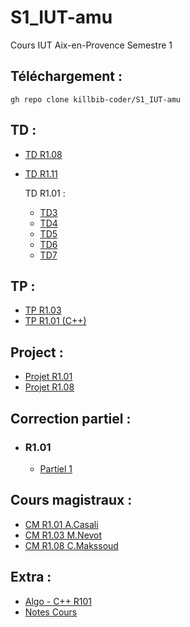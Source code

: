 # S1_IUT-amu
Cours IUT Aix-en-Provence Semestre 1

## Téléchargement :
```
gh repo clone killbib-coder/S1_IUT-amu
```

## TD :

- [TD R1.08](TD/R108_Makssoud)
- [TD R1.11](TD/R111_Salou)

  TD R1.01 :
  - [TD3](TD/Algo/TD3_R1.01.algo)
  - [TD4](TD/Algo/TD4_R1.01.algo)
  - [TD5](TD/Algo/TD5%20R1.01)
  - [TD6](TD/Algo/TD6%20R1.01)
  - [TD7](TD/Algo/TD7%20R1.01)

## TP :

- [TP R1.03](TP/R103)
- [TP R1.01 (C++)](TP/C%2B%2B)

## Project :
- [Projet R1.01](Project/R1.01-Project)
- [Projet R1.08](Project/R1.08-Project)

## Correction partiel :
- ### R1.01
  - [Partiel 1](Correction/Partiel1_R101)

## Cours magistraux : 
- [CM R1.01 A.Casali](CM/R101_Casali)
- [CM R1.03 M.Nevot](CM/R103_Nevot)
- [CM R1.08 C.Makssoud](CM/R108_Makssoud)

## Extra :
- [Algo - C++ R101](Autre/Algo%20-%20C%2B%2B/TD4_R101.cpp)
- [Notes Cours](note)
